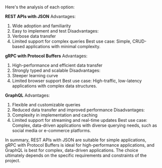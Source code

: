 Here's the analysis of each option:

**REST APIs with JSON**
Advantages: 
1. Wide adoption and familiarity
2. Easy to implement and test
Disadvantages: 
1. Verbose data transfer
2. Limited support for complex queries
Best use case: Simple, CRUD-based applications with minimal complexity.

**gRPC with Protocol Buffers**
Advantages: 
1. High-performance and efficient data transfer
2. Strongly typed and scalable
Disadvantages: 
1. Steeper learning curve
2. Limited browser support
Best use case: High-traffic, low-latency applications with complex data structures.

**GraphQL**
Advantages: 
1. Flexible and customizable queries
2. Reduced data transfer and improved performance
Disadvantages: 
1. Complexity in implementation and caching
2. Limited support for streaming and real-time updates
Best use case: Complex, data-driven applications with diverse querying needs, such as social media or e-commerce platforms.

In summary, REST APIs with JSON are suitable for simple applications, gRPC with Protocol Buffers is ideal for high-performance applications, and GraphQL is best for complex, data-driven applications. The choice ultimately depends on the specific requirements and constraints of the project.